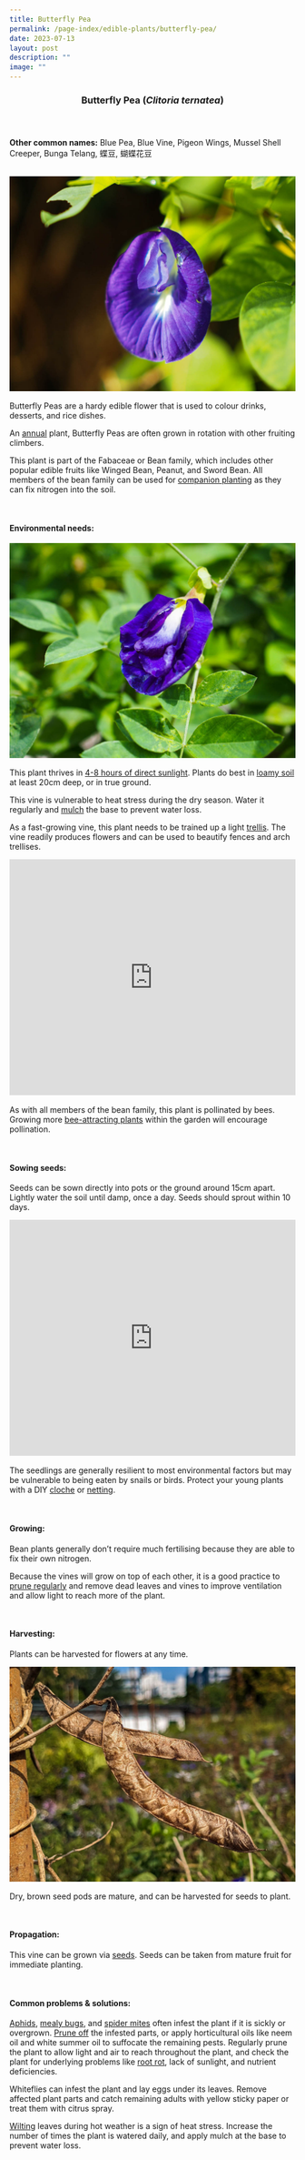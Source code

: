 ```yaml
---
title: Butterfly Pea
permalink: /page-index/edible-plants/butterfly-pea/
date: 2023-07-13
layout: post
description: ""
image: ""
---
```

<header>
	<h3>Butterfly Pea (<em>Clitoria ternatea</em>)</h3>
</header>
	
<section>
	<p><strong>Other common names:</strong> Blue Pea, Blue Vine, Pigeon Wings, Mussel Shell Creeper, Bunga Telang, 蝶豆, 蝴蝶花豆</p>
	<br>
</section>

<section>
	<img src="/images/Plants/BluePeaFlower_JacChua%20(2).jpg">
	<p>Butterfly Peas are a hardy edible flower that is used to colour drinks, desserts, and rice dishes.</p>
	<p>An <a href="/learn-more-about-gardening/glossary/#a">annual</a> plant, Butterfly Peas are often grown in rotation with other fruiting climbers.</p>
  <p>This plant is part of the 	Fabaceae or Bean family, which includes other popular edible fruits like Winged Bean, Peanut, and Sword Bean.  All members of the bean family can be used for <a href="/page-index/horticulture-techniques/companion-planting/">companion planting</a> as they can fix nitrogen into the soil.</p>
	<br>
</section>

<section>
	<h4>Environmental needs:</h4>
		<img src="/images/Plants/BluePeaFlower_JacChua.jpg">
		<p>This plant thrives in <a href="/page-index/horticulture-techniques/gauging-light/">4-8 hours of direct sunlight</a>. Plants do best in <a href="/page-index/horticulture-techniques/soil/">loamy soil</a> at least 20cm deep, or in true ground.</p>
		<p>This vine is vulnerable to heat stress during the dry season. Water it regularly and <a href="/page-index/horticulture-techniques/mulching/">mulch</a> the base to prevent water loss.</p>
	<p>As a fast-growing vine, this plant needs to be trained up a light <a href="/page-index/hardscapes/trellises/">trellis</a>. The vine readily produces flowers and can be used to beautify fences and arch trellises.</p>
		<iframe width="100%" height="415" src="https://www.youtube.com/embed/SUQGxxAAcNs" title="YouTube video player" frameborder="0" allow="accelerometer; autoplay; clipboard-write; encrypted-media; gyroscope; picture-in-picture; web-share" allowfullscreen=""></iframe>	<br>
		<p>As with all members of the bean family, this plant is pollinated by bees. Growing more <a href="/page-index/glossary/biodiversity-attracting-plants/">bee-attracting plants</a> within the garden will encourage pollination.</p>
	<br>
</section>

<section>
  <h4>Sowing seeds:</h4>
	<p>Seeds can be sown directly into pots or the ground around 15cm apart. Lightly water the soil until damp, once a day. Seeds should sprout within 10 days.</p>
		<iframe width="100%" height="415" src="https://www.youtube.com/embed/x7J87wY7U6s" title="YouTube video player" frameborder="0" allow="accelerometer; autoplay; clipboard-write; encrypted-media; gyroscope; picture-in-picture; web-share" allowfullscreen=""></iframe>	<br>
		<p>The seedlings are generally resilient to most environmental factors but may be vulnerable to being eaten by snails or birds. Protect your young plants with a DIY <a href="/page-index/horticulture-techniques/cloches/">cloche</a> or <a href="/page-index/hardscapes/netting/">netting</a>.</p>
	<br>
</section>

<section>
	<h4>Growing:</h4>
		<p>Bean plants generally don’t require much fertilising because they are able to fix their own nitrogen.</p>
		<p>Because the vines will grow on top of each other, it is a good practice to <a href="/page-index/horticulture-techniques/pruning/">prune regularly</a> and remove dead leaves and vines to improve ventilation and allow light to reach more of the plant.</p>
	<br>
</section>

<section>
	<h4>Harvesting:</h4>
		<p>Plants can be harvested for flowers at any time.</p>
		<img src="/images/Plants/BluePeaFlower_JacChua%20(3).jpg">
		<p>Dry, brown seed pods are mature, and can be harvested for seeds to plant.</p>
	<br>
</section>

<section>
	<h4>Propagation:</h4>
		<p>This vine can be grown via <a href="/horticulture-techniques/propagating-by-seed/">seeds</a>. Seeds can be taken from mature fruit for immediate planting.</p>
	<br>
</section>

<section>
	<h4>Common problems &amp; solutions:</h4>
		<p><a href="/page-index/pests/aphids/">Aphids</a>, <a href="/page-index/pests/mealy-bugs/">mealy bugs</a>, and <a href="/page-index/pests/spider-mites/">spider mites</a> often infest the plant if it is sickly or overgrown. <a href="/page-index/horticulture-techniques/pruning/">Prune off</a> the infested parts, or apply horticultural oils like neem oil and white summer oil to suffocate the remaining pests. Regularly prune the plant to allow light and air to reach throughout the plant, and check the plant for underlying problems like <a href="/page-index/plant-problems/root-rot/">root rot</a>, lack of sunlight, and nutrient deficiencies.</p>
	<p>Whiteflies can infest the plant and lay eggs under its leaves. Remove affected plant parts and catch remaining adults with yellow sticky paper or treat them with citrus spray.</p>
	<p><a href="/page-index/plant-problems/wilting/">Wilting</a> leaves during hot weather is a sign of heat stress. Increase the number of times the plant is watered daily, and apply mulch at the base to prevent water loss.</p>
	<br>
</section>
